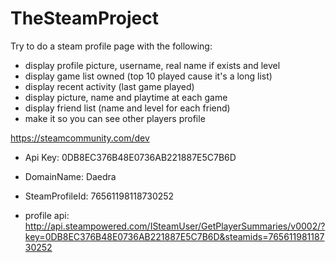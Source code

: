 # TheSteamProject

Try to do a steam profile page with the following: 

- display profile picture, username, real name if exists and level
- display game list owned (top 10 played cause it's a long list)
- display recent activity (last game played)
- display picture, name and playtime at each game
- display friend list (name and level for each friend)
- make it so you can see other players profile

https://steamcommunity.com/dev

- Api Key: 0DB8EC376B48E0736AB221887E5C7B6D
- DomainName: Daedra
- SteamProfileId: 76561198118730252

- profile api: http://api.steampowered.com/ISteamUser/GetPlayerSummaries/v0002/?key=0DB8EC376B48E0736AB221887E5C7B6D&steamids=76561198118730252
